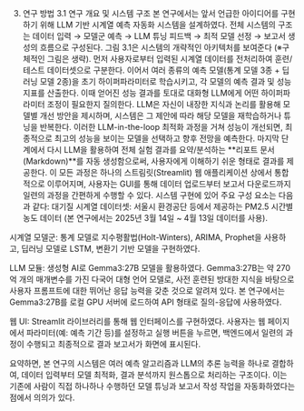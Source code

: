 3. 연구 방법
3.1 연구 개요 및 시스템 구조
본 연구에서는 앞서 언급한 아이디어를 구현하기 위해 LLM 기반 시계열 예측 자동화 시스템을 설계하였다. 전체 시스템의 구조는 데이터 입력 → 모델군 예측 → LLM 튜닝 피드백 → 최적 모델 선정 → 보고서 생성의 흐름으로 구성된다. 그림 3.1은 시스템의 개략적인 아키텍처를 보여준다 (※구체적인 그림은 생략). 먼저 사용자로부터 입력된 시계열 데이터를 전처리하여 훈련/테스트 데이터셋으로 구분한다. 이어서 여러 종류의 예측 모델(통계 모델 3종 + 딥러닝 모델 2종)을 초기 하이퍼파라미터로 학습시키고, 각 모델의 예측 결과 및 성능 지표를 산출한다. 이때 얻어진 성능 결과를 토대로 대화형 LLM에게 어떤 하이퍼파라미터 조정이 필요한지 질의한다. LLM은 자신이 내장한 지식과 논리를 활용해 모델별 개선 방안을 제시하며, 시스템은 그 제안에 따라 해당 모델을 재학습하거나 튜닝을 반복한다. 이러한 LLM-in-the-loop 최적화 과정을 거쳐 성능이 개선되면, 최종적으로 최고의 성능을 보이는 모델을 선택하고 향후 전망을 예측한다. 마지막 단계에서 다시 LLM을 활용하여 전체 실험 결과를 요약/분석하는 **리포트 문서(Markdown)**를 자동 생성함으로써, 사용자에게 이해하기 쉬운 형태로 결과를 제공한다. 이 모든 과정은 하나의 스트림릿(Streamlit) 웹 애플리케이션 상에서 통합적으로 이루어지며, 사용자는 GUI를 통해 데이터 업로드부터 보고서 다운로드까지 일련의 과정을 간편하게 수행할 수 있다.
시스템 구현에 있어 주요 구성 요소는 다음과 같다:
대기질 시계열 데이터셋: 서울시 환경공단 등에서 제공하는 PM2.5 시간별 농도 데이터 (본 연구에서는 2025년 3월 14일 ~ 4월 13일 데이터를 사용).


시계열 모델군: 통계 모델로 지수평활법(Holt-Winters), ARIMA, Prophet을 사용하고, 딥러닝 모델로 LSTM, 변환기 기반 모델을 구현하였다.


LLM 모듈: 생성형 AI로 Gemma3:27B 모델을 활용하였다. Gemma3:27B는 약 270억 개의 매개변수를 가진 다국어 대형 언어 모델로, 사전 훈련된 방대한 지식을 바탕으로 사용자 프롬프트에 대한 뛰어난 응답 능력을 갖춘 것으로 알려져 있다. 본 연구에서는 Gemma3:27B를 로컬 GPU 서버에 로드하여 API 형태로 질의-응답에 사용하였다.


웹 UI: Streamlit 라이브러리를 통해 웹 인터페이스를 구현하였다. 사용자는 웹 페이지에서 파라미터(예: 예측 기간 등)를 설정하고 실행 버튼을 누르면, 백엔드에서 일련의 과정이 수행되고 최종적으로 결과 보고서가 화면에 표시된다.


요약하면, 본 연구의 시스템은 여러 예측 알고리즘과 LLM의 추론 능력을 하나로 결합하여, 데이터 입력부터 모델 최적화, 결과 분석까지 원스톱으로 처리하는 구조이다. 이는 기존에 사람이 직접 하나하나 수행하던 모델 튜닝과 보고서 작성 작업을 자동화하였다는 점에서 의의가 있다.
